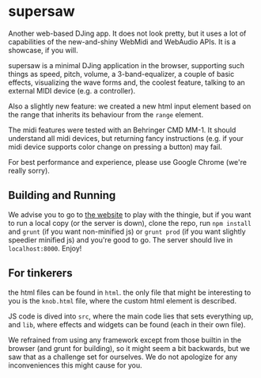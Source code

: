 # supersaw

Another web-based DJing app. It does not look pretty, but it uses a lot of capabilities
of the new-and-shiny WebMidi and WebAudio APIs. It is a showcase, if you will.

supersaw is a minimal DJing application in the browser, supporting such things
as speed, pitch, volume, a 3-band-equalizer, a couple of basic effects, visualizing
the wave forms and, the coolest feature, talking to an external MIDI device (e.g. a controller).

Also a slightly new feature: we created a new html input element based on the range that
inherits its behaviour from the `range` element.

The midi features were tested with an Behringer CMD MM-1. It should understand all midi
devices, but returning fancy instructions (e.g. if your midi device supports color change
on pressing a button) may fail.

For best performance and experience, please use Google Chrome (we're really sorry).

## Building and Running

We advise you to go to [the website](supersaw.tobsic.de) to play with the thingie, but
if you want to run a local copy (or the server is down), clone the repo, run `npm install`
and `grunt` (if you want non-minified js) or `grunt prod` (if you want slightly speedier
minified js) and you're good to go. The server should live in `localhost:8000`. Enjoy!

## For tinkerers

the html files can be found in `html`. the only file that might be interesting to you
is the `knob.html` file, where the custom html element is described.

JS code is dived into `src`, where the main code lies that sets everything up, and
`lib`, where effects and widgets can be found (each in their own file).

We refrained from using any framework except from those builtin in the browser
(and grunt for building), so it might seem a bit backwards, but we saw that as a
challenge set for ourselves. We do not apologize for any inconveniences this might
cause for you.
